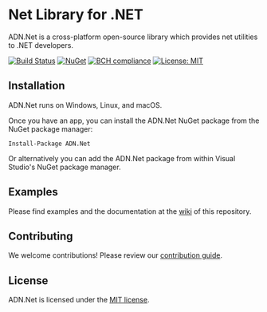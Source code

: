 # Net Library for .NET

ADN.Net is a cross-platform open-source library which provides net utilities to .NET developers.

[![Build Status](https://travis-ci.org/andresdigiovanni/ADN.Net.svg?branch=master)](https://travis-ci.org/andresdigiovanni/ADN.Net)
[![NuGet](https://img.shields.io/nuget/v/ADN.Net.svg)](https://www.nuget.org/packages/ADN.Net/)
[![BCH compliance](https://bettercodehub.com/edge/badge/andresdigiovanni/ADN.Net?branch=master)](https://bettercodehub.com/)
[![License: MIT](https://img.shields.io/badge/License-MIT-yellow.svg)](https://opensource.org/licenses/MIT)

## Installation

ADN.Net runs on Windows, Linux, and macOS.

Once you have an app, you can install the ADN.Net NuGet package from the NuGet package manager:

```
Install-Package ADN.Net
```

Or alternatively you can add the ADN.Net package from within Visual Studio's NuGet package manager.

## Examples

Please find examples and the documentation at the [wiki](https://github.com/andresdigiovanni/ADN.Net/wiki) of this repository.

## Contributing

We welcome contributions! Please review our [contribution guide](CONTRIBUTING.md).

## License

ADN.Net is licensed under the [MIT license](LICENSE).
